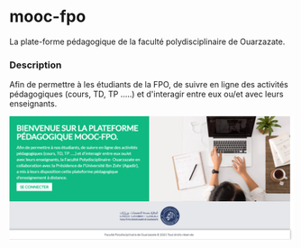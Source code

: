 # mooc-fpo
La plate-forme pédagogique de la faculté polydisciplinaire de Ouarzazate.

### Description
Afin de permettre à les étudiants de la FPO, de suivre en ligne des activités pédagogiques (cours, TD, TP …..) et d'interagir entre eux ou/et avec leurs enseignants.

![Image of Yaktocat](Github_Images/homepage.png)
